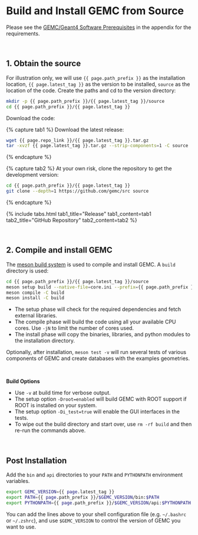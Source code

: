 
# Build and Install GEMC from Source

Please see the [GEMC/Geant4 Software Prerequisites](#gemc-and-geant4-software-prerequisites) in the appendix for the requirements.

<br/>

## 1. Obtain the source 

For illustration only, we will use  `{{ page.path_prefix }}` as the installation location, `{{ page.latest_tag }}` as the version to be installed,
`source` as the location of the code. Create the paths and cd to the version directory:

```bash
mkdir -p {{ page.path_prefix }}/{{ page.latest_tag }}/source
cd {{ page.path_prefix }}/{{ page.latest_tag }}
```

Download the code:

{% capture tab1 %}
Download the latest release:
```bash
wget {{ page.repo_link }}/{{ page.latest_tag }}.tar.gz
tar -xvzf {{ page.latest_tag }}.tar.gz --strip-components=1 -C source
```
{% endcapture %}

{% capture tab2 %}
At your own risk, clone the repository to get the development version:
```bash
cd {{ page.path_prefix }}/{{ page.latest_tag }}
git clone --depth=1 https://github.com/gemc/src source
```
{% endcapture %}

{% include tabs.html 
   tab1_title="Release" tab1_content=tab1
   tab2_title="GitHub Repository" tab2_content=tab2
%}






<br/>

## 2. Compile and install GEMC

The [meson build system](https://mesonbuild.com) is used to compile and install GEMC. 
A `build` directory is used:


```bash
cd {{ page.path_prefix }}/{{ page.latest_tag }}/source
meson setup build --native-file=core.ini --prefix={{ page.path_prefix }}/{{ page.latest_tag }}
meson compile -C build
meson install -C build
```

- The setup phase will check for the required dependencies and fetch external libraries.
- The compile phase will build the code using all your available CPU cores. Use `-jN` to limit the number of cores used.
- The install phase will copy the binaries, libraries, and python modules to the installation directory.

Optionally, after installation, `meson test -v` will run several tests of various components of GEMC and create databases with the examples geometries.

<br/>

**Build Options**

- Use `-v` at build time for verbose output.
- The setup option `-Droot=enabled` will build GEMC with ROOT support if ROOT is installed on your system.
- The setup option `-Di_test=true` will enable the GUI interfaces in the tests.
- To wipe out the build directory and start over, use `rm -rf build` and then re-run the commands above.


<br/>



## Post Installation 
Add the `bin` and `api` directories to your `PATH` and `PYTHONPATH` environment variables.

```bash
export GEMC_VERSION={{ page.latest_tag }}
export PATH={{ page.path_prefix }}/$GEMC_VERSION/bin:$PATH
export PYTHONPATH={{ page.path_prefix }}/$GEMC_VERSION/api:$PYTHONPATH
```

You can add the lines above to your shell configuration file (e.g. `~/.bashrc` or `~/.zshrc`), and use
`$GEMC_VERSION` to control the version of GEMC you want to use.




